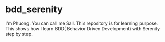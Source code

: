 # bdd_serenity

I'm Phuong. You can call me Sall.
This repository is for learning purpose. This shows how I learn BDD( Behavior Driven Development) with Serenity step by step.
